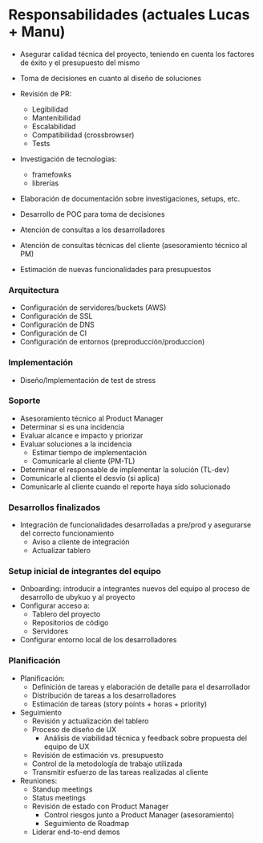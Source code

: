 <!-- TITLE: Lider Tecnico -->
<!-- SUBTITLE: Responsabilidades del Líder Técnico -->

# Responsabilidades (actuales Lucas + Manu)
* Asegurar calidad técnica del proyecto, teniendo en cuenta los factores de éxito y el presupuesto del mismo
* Toma de decisiones en cuanto al diseño de soluciones

* Revisión de PR:
	* Legibilidad
	* Mantenibilidad
	* Escalabilidad
	* Compatibilidad (crossbrowser)
	* Tests

* Investigación de tecnologías:
	* framefowks
	* librerías

* Elaboración de documentación sobre investigaciones, setups, etc.

* Desarrollo de POC para toma de decisiones

* Atención de consultas a los desarrolladores 
* Atención de consultas técnicas del cliente (asesoramiento técnico al PM)

* Estimación de nuevas funcionalidades para presupuestos

### Arquitectura

* Configuración de servidores/buckets (AWS)
* Configuración de SSL
* Configuración de DNS
* Configuración de CI
* Configuración de entornos (preproducción/produccion) 

### Implementación 
* Diseño/Implementación de test de stress

### Soporte

* Asesoramiento técnico al Product Manager
* Determinar si es una incidencia
* Evaluar alcance e impacto y priorizar
* Evaluar soluciones a la incidencia
	* Estimar tiempo de implementación
	* Comunicarle al cliente (PM-TL)
* Determinar el responsable de implementar la solución (TL-dev)
* Comunicarle al cliente el desvío (si aplica)
* Comunicarle al cliente cuando el reporte haya sido solucionado

### Desarrollos finalizados

* Integración de funcionalidades desarrolladas a pre/prod y asegurarse del correcto funcionamiento
	* Aviso a cliente de integración
	* Actualizar tablero


### Setup inicial de integrantes del equipo

* Onboarding: introducir a integrantes nuevos del equipo al proceso de desarrollo de ubykuo y al proyecto
* Configurar acceso a:
	* Tablero del proyecto
	* Repositorios de código
	* Servidores
* Configurar entorno local de los desarrolladores


### Planificación

* Planificación:
	* Definición de tareas y elaboración de detalle para el desarrollador
	* Distribución de tareas a los desarrolladores
	* Estimación de tareas (story points + horas + priority)
* Seguimiento
	* Revisión y actualización del tablero
	* Proceso de diseño de UX
		* Análisis de viabilidad técnica y feedback sobre propuesta del equipo de UX
	* Revisión de estimación vs. presupuesto
	* Control de la metodología de trabajo utilizada
	* Transmitir esfuerzo de las tareas realizadas al cliente
* Reuniones:
	* Standup meetings
	* Status meetings
	* Revisión de estado con Product Manager
		* Control riesgos junto a Product Manager (asesoramiento)
		* Seguimiento de Roadmap
	* Liderar end-to-end demos
